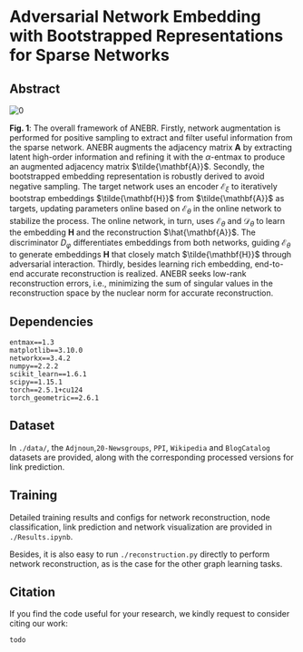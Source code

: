 # Adversarial Network Embedding with Bootstrapped Representations for Sparse Networks

## Abstract

![0](https://github.com/user-attachments/assets/c6a51c8f-6724-4406-bbf6-d4561f6d6ec1)

**Fig. 1**: The overall framework of ANEBR. Firstly, network augmentation is performed for positive sampling to extract and filter useful information from the sparse network. ANEBR augments the adjacency matrix $\mathbf{A}$ by extracting latent high-order information and refining it with the $\alpha$-entmax to produce an augmented adjacency matrix $\tilde{\mathbf{A}}$. Secondly, the bootstrapped embedding representation is robustly derived to avoid negative sampling. The target network uses an encoder $\mathcal{E}_\xi$ to iteratively bootstrap embeddings $\tilde{\mathbf{H}}$ from $\tilde{\mathbf{A}}$ as targets, updating parameters online based on $\mathcal{E}_\theta$ in the online network to stabilize the process. The online network, in turn, uses $\mathcal{E}_\theta$ and $\mathcal{D}_\theta$ to learn the embedding $\mathbf{H}$ and the reconstruction $\hat{\mathbf{A}}$. The discriminator $\textit{D}_\varphi$ differentiates embeddings from both networks, guiding $\mathcal{E}_\theta$ to generate embeddings $\mathbf{H}$ that closely match $\tilde{\mathbf{H}}$ through adversarial interaction. Thirdly, besides learning rich embedding, end-to-end accurate reconstruction is realized. ANEBR seeks low-rank reconstruction errors, i.e., minimizing the sum of singular values in the reconstruction space by the nuclear norm for accurate reconstruction.

## Dependencies

```
entmax==1.3
matplotlib==3.10.0
networkx==3.4.2
numpy==2.2.2
scikit_learn==1.6.1
scipy==1.15.1
torch==2.5.1+cu124
torch_geometric==2.6.1
```

## Dataset

In `./data/`, the `Adjnoun`,`20-Newsgroups`, `PPI`, `Wikipedia` and `BlogCatalog` datasets are provided, along with the corresponding processed versions for link prediction.

## Training

Detailed training results and configs for network reconstruction, node classification, link prediction and network visualization are provided in `./Results.ipynb`.

Besides, it is also easy to run `./reconstruction.py` directly to perform network reconstruction, as is the case for the other graph learning tasks.

## Citation

If you find the code useful for your research, we kindly request to consider citing our work:

```
todo
```



